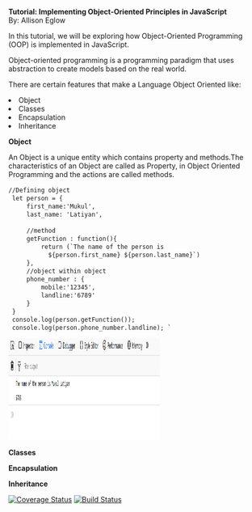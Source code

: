 **Tutorial: Implementing Object-Oriented Principles in JavaScript** <br>
                  By: Allison Eglow

In this tutorial, we will be exploring how Object-Oriented Programming (OOP) is implemented in JavaScript. 

Object-oriented programming is a programming paradigm that uses abstraction to create models 
based on the real world. 

There are certain features that make a Language Object Oriented like:
<li>Object
<li>Classes
<li>Encapsulation
<li>Inheritance

**Object**

 An Object is a unique entity which contains property and methods.The characteristics of an Object are called as Property, 
 in Object Oriented Programming and the actions are called methods.
 
 ```
//Defining object 
  let person = { 
      first_name:'Mukul', 
      last_name: 'Latiyan', 
    
      //method 
      getFunction : function(){ 
          return (`The name of the person is  
            ${person.first_name} ${person.last_name}`) 
      }, 
      //object within object 
      phone_number : { 
          mobile:'12345', 
          landline:'6789'
      } 
  } 
  console.log(person.getFunction());  
  console.log(person.phone_number.landline); `

```
<img src="imgs/Screenshot-991-e1550812338444.png" style="width:300px; height:200px"> </img>

**Classes**









**Encapsulation**




**Inheritance**











[![Coverage Status](https://coveralls.io/repos/github/ae324/calculator/badge.svg?branch=master)](https://coveralls.io/github/ae324/calculator?branch=master)
[![Build Status](https://travis-ci.org/ae324/calculator.svg?branch=master)](https://travis-ci.org/ae324/calculator)
